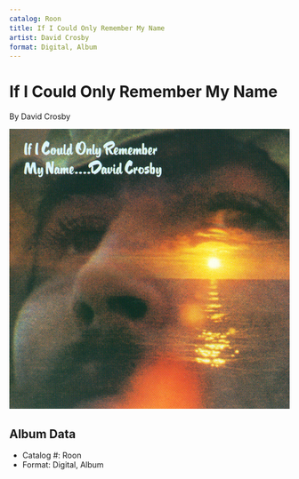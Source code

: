 ```yaml
---
catalog: Roon
title: If I Could Only Remember My Name
artist: David Crosby
format: Digital, Album
---
```


# If I Could Only Remember My Name

By David Crosby

![](../../assets/albumcovers/David_Crosby-If_I_Could_Only_Remember_My_Name.png)

## Album Data

- Catalog #: Roon
- Format: Digital, Album

